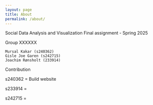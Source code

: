 ```yaml
---
layout: page
title: About
permalink: /about/
---
```


Social Data Analysis and Visualization
Final assignment - Spring 2025

Group XXXXXX

    Mursal Kakar (s240362)
    Gisle Joe Garen (s242715)
    Joachim Rønsholt (233914)

Contribution

s240362 = Build website

s233914 = 

s242715 = 
